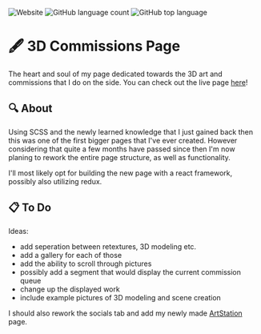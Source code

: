 <img alt="Website" src="https://img.shields.io/website?down_color=red&down_message=offline&up_color=green&up_message=online&url=https%3A%2F%2Fnormaly0.github.io%2F"> <img alt="GitHub language count" src="https://img.shields.io/github/languages/count/Normaly0/Normaly0.github.io"> <img alt="GitHub top language" src="https://img.shields.io/github/languages/top/Normaly0/Normaly0.github.io"> 

# :fountain_pen: 3D Commissions Page

The heart and soul of my page dedicated towards the 3D art and commissions that I do on the side.
You can check out the live page [here](https://normaly0.github.io/)!

## :mag: About

Using SCSS and the newly learned knowledge that I just gained back then this was one of the first bigger pages that I've ever created.
However considering that quite a few months have passed since then I'm now planing to rework the entire page structure, as well as functionality.

I'll most likely opt for building the new page with a react framework, possibly also utilizing redux.

## :clipboard: To Do

Ideas:
- add seperation between retextures, 3D modeling etc.
- add a gallery for each of those 
- add the ability to scroll through pictures
- possibly add a segment that would display the current commission queue
- change up the displayed work
- include example pictures of 3D modeling and scene creation

I should also rework the socials tab and add my newly made [ArtStation](https://www.artstation.com/normaly) page.
